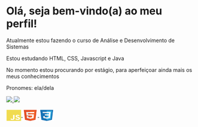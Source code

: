  <h1> Olá, seja bem-vindo(a) ao meu perfil!</h1>
 
 <p>Atualmente estou fazendo o curso de Análise e Desenvolvimento de Sistemas</p>
 <p>Estou estudando HTML, CSS, Javascript e Java</p>
 <p>No momento  estou procurando por estágio, para aperfeiçoar ainda mais os meus conhecimentos</p>
 <p>Pronomes: ela/dela</p>

<div style="align-items: center">
  <a href="https://github.com/giovanafg">
  <img height="180em" src="https://github-readme-stats.vercel.app/api?username=giovanafg&show_icons=true&theme=dracula&include_all_commits=true&count_private=true"/>
  <img height="180em" src="https://github-readme-stats.vercel.app/api/top-langs/?username=giovanafg&layout=compact&langs_count=7&theme=dracula"/>
</div>

<div style="display: inline_block"><br>
  <img align="center" alt="Gi-Js" height="30" width="40" src="https://raw.githubusercontent.com/devicons/devicon/master/icons/javascript/javascript-plain.svg">
  <img align="center" alt="Gi-HTML" height="30" width="40" src="https://raw.githubusercontent.com/devicons/devicon/master/icons/html5/html5-original.svg">
  <img align="center" alt="Gi-CSS" height="30" width="40" src="https://raw.githubusercontent.com/devicons/devicon/master/icons/css3/css3-original.svg">

</div>
 
